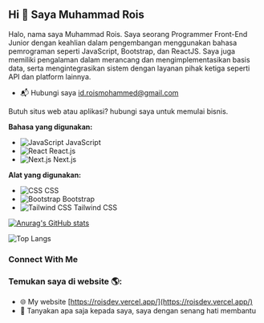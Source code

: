 ## Hi 👋 Saya Muhammad Rois

Halo, nama saya Muhammad Rois. Saya seorang Programmer Front-End Junior dengan keahlian dalam pengembangan menggunakan bahasa pemrograman seperti JavaScript, Bootstrap, dan ReactJS. Saya juga memiliki pengalaman dalam merancang dan mengimplementasikan basis data, serta mengintegrasikan sistem dengan layanan pihak ketiga seperti API dan platform lainnya.

- 📬 Hubungi saya [id.roismohammed@gmail.com](mailto:id.roismohammed@gmail.com)

Butuh situs web atau aplikasi? hubungi saya untuk memulai bisnis.

**Bahasa yang digunakan:**  
- ![JavaScript](https://img.icons8.com/color/24/000000/javascript.png) JavaScript
- ![React](https://img.icons8.com/color/24/000000/react-native.png) React.js
- ![Next.js](https://img.icons8.com/color/24/000000/nextjs.png) Next.js

**Alat yang digunakan:**
- ![CSS](https://img.icons8.com/color/24/000000/css3.png) CSS
- ![Bootstrap](https://img.icons8.com/color/24/000000/bootstrap.png) Bootstrap
- ![Tailwind CSS](https://img.icons8.com/color/24/000000/tailwind-css.png) Tailwind CSS

[![Anurag's GitHub stats](https://github-readme-stats.vercel.app/api?username=roismohammed)](https://github.com/roismohammed/github-readme-stats&theme=dark)

![Top Langs](https://github-readme-stats.vercel.app/api/top-langs/?username=roismohammed&layout=compact)
### Connect With Me

### Temukan saya di website 🌎:
- 🌐 My website [https://roisdev.vercel.app/](https://roisdev.vercel.app/)
- 💬 Tanyakan apa saja kepada saya, saya dengan senang hati membantu
